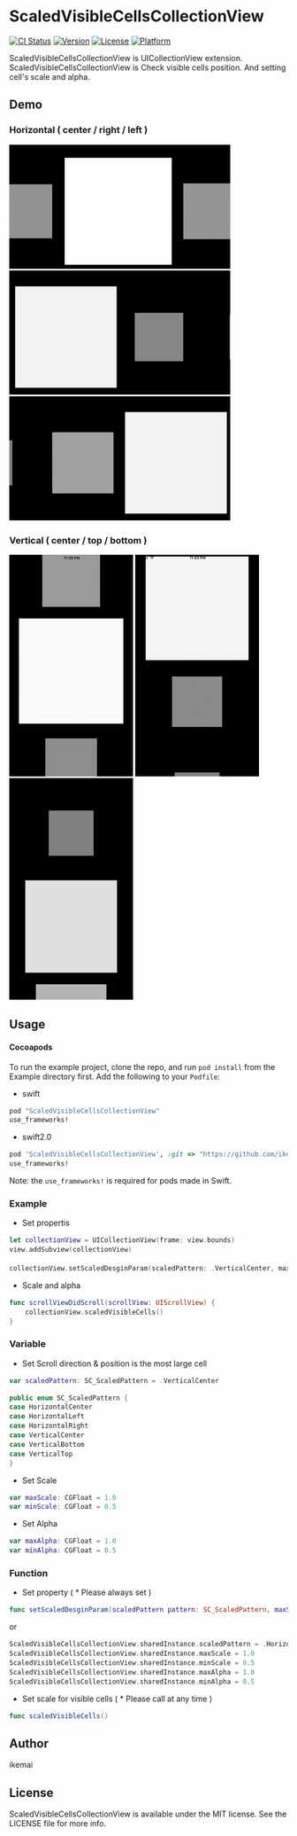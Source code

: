 # ScaledVisibleCellsCollectionView

[![CI Status](http://img.shields.io/travis/ikemai/ScaledVisibleCellsCollectionView.svg?style=flat)](https://travis-ci.org/ikemai/ScaledVisibleCellsCollectionView)
[![Version](https://img.shields.io/cocoapods/v/ScaledVisibleCellsCollectionView.svg?style=flat)](http://cocoapods.org/pods/ScaledVisibleCellsCollectionView)
[![License](https://img.shields.io/cocoapods/l/ScaledVisibleCellsCollectionView.svg?style=flat)](http://cocoapods.org/pods/ScaledVisibleCellsCollectionView)
[![Platform](https://img.shields.io/cocoapods/p/ScaledVisibleCellsCollectionView.svg?style=flat)](http://cocoapods.org/pods/ScaledVisibleCellsCollectionView)

ScaledVisibleCellsCollectionView is UICollectionView extension. 
ScaledVisibleCellsCollectionView is Check visible cells position. And setting cell's scale and alpha.

## Demo

### Horizontal ( center / right / left )
![Gif](https://github.com/ikemai/assets/blob/master/ScaledVisibleCellsCollectionView/horizontal_center.gif) ![Gif](https://github.com/ikemai/assets/blob/master/ScaledVisibleCellsCollectionView/horizontal_left.gif) ![Gif](https://github.com/ikemai/assets/blob/master/ScaledVisibleCellsCollectionView/horizontal_right.gif)

### Vertical ( center / top / bottom )
![Gif](https://github.com/ikemai/assets/blob/master/ScaledVisibleCellsCollectionView/vertical_center.gif) ![Gif](https://github.com/ikemai/assets/blob/master/ScaledVisibleCellsCollectionView/vertical_top.gif) ![Gif](https://github.com/ikemai/assets/blob/master/ScaledVisibleCellsCollectionView/vertical_bottom.gif)

## Usage

#### Cocoapods
To run the example project, clone the repo, and run `pod install` from the Example directory first.
Add the following to your `Podfile`:

* swift
```Ruby
pod "ScaledVisibleCellsCollectionView"
use_frameworks!
```
* swift2.0
```Ruby
pod 'ScaledVisibleCellsCollectionView', :git => "https://github.com/ikemai/ScaledVisibleCellsCollectionView.git", :branch => "swift-2.0"
use_frameworks!
```
Note: the `use_frameworks!` is required for pods made in Swift.

### Example

* Set propertis

```swift
let collectionView = UICollectionView(frame: view.bounds)
view.addSubview(collectionView)

collectionView.setScaledDesginParam(scaledPattern: .VerticalCenter, maxScale: 1.2, minScale: 0.5, maxAlpha: 1.0, minAlpha: 0.5)
```

* Scale and alpha

```swift
func scrollViewDidScroll(scrollView: UIScrollView) {
	collectionView.scaledVisibleCells()
}
```

### Variable


* Set Scroll direction & position is the most large cell

```swift
var scaledPattern: SC_ScaledPattern = .VerticalCenter
```

```swift
public enum SC_ScaledPattern {
case HorizontalCenter
case HorizontalLeft
case HorizontalRight
case VerticalCenter
case VerticalBottom
case VerticalTop
}
```

* Set Scale

```Swift
var maxScale: CGFloat = 1.0
var minScale: CGFloat = 0.5
```

* Set Alpha

```Swift
var maxAlpha: CGFloat = 1.0
var minAlpha: CGFloat = 0.5
```


### Function

* Set property ( * Please always set )

```swift
func setScaledDesginParam(scaledPattern pattern: SC_ScaledPattern, maxScale: CGFloat, minScale: CGFloat, maxAlpha: CGFloat, minAlpha: CGFloat)
```

or 

```swift
ScaledVisibleCellsCollectionView.sharedInstance.scaledPattern = .HorizontalCenter
ScaledVisibleCellsCollectionView.sharedInstance.maxScale = 1.0
ScaledVisibleCellsCollectionView.sharedInstance.minScale = 0.5
ScaledVisibleCellsCollectionView.sharedInstance.maxAlpha = 1.0
ScaledVisibleCellsCollectionView.sharedInstance.minAlpha = 0.5
```

* Set scale for visible cells ( * Please call at any time )

```swift
func scaledVisibleCells()
```

## Author

ikemai

## License

ScaledVisibleCellsCollectionView is available under the MIT license. See the LICENSE file for more info.
